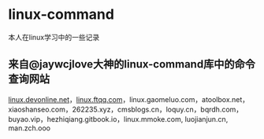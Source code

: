 # linux-command
本人在linux学习中的一些记录

## 来自@jaywcjlove大神的linux-command库中的命令查询网站
 

[linux.devonline.net](linux.devonline.net)，[linux.ftqq.com](linux.ftqq.com)，linux.gaomeluo.com，atoolbox.net，xiaoshanseo.com，262235.xyz，cmsblogs.cn，loquy.cn，bqrdh.com，buyao.vip，hezhiqiang.gitbook.io，linux.mmoke.com, luojianjun.cn, man.zch.ooo


